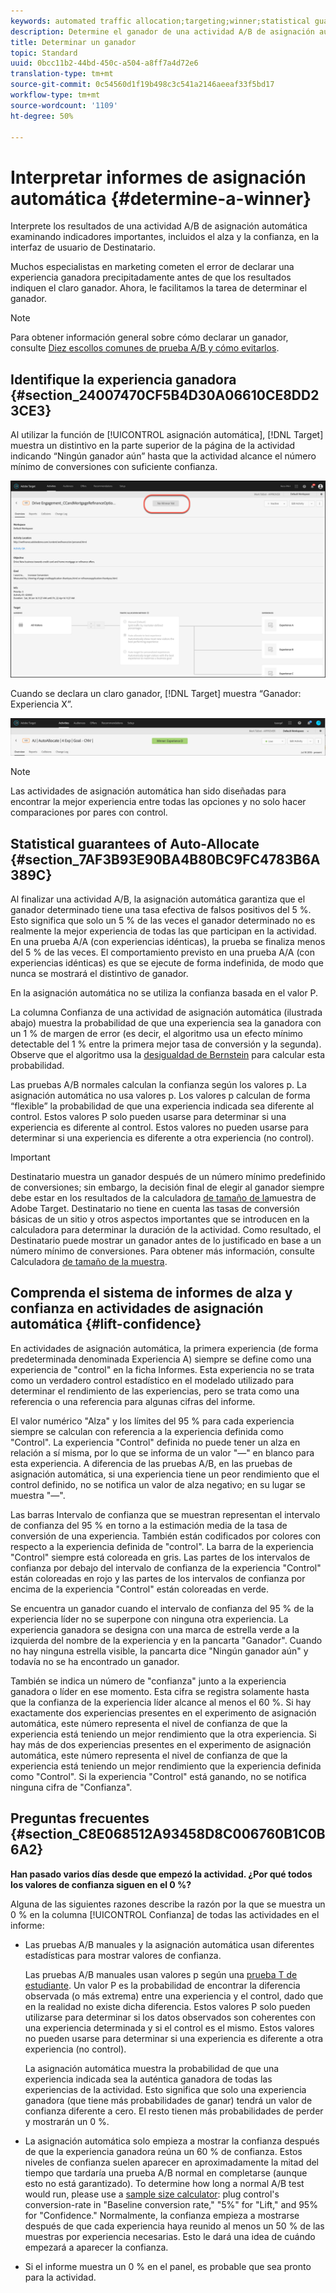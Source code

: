 ```yaml
---
keywords: automated traffic allocation;targeting;winner;statistical guarantee;confidence;determine winner;lift;confidence;default;default experience
description: Determine el ganador de una actividad A/B de asignación automática consultando los indicadores en la interfaz de usuario de Target.
title: Determinar un ganador
topic: Standard
uuid: 0bcc11b2-44bd-450c-a504-a8ff7a4d72e6
translation-type: tm+mt
source-git-commit: 0c54560d1f19b498c3c541a2146aeeaf33f5bd17
workflow-type: tm+mt
source-wordcount: '1109'
ht-degree: 50%

---
```



# Interpretar informes de asignación automática {#determine-a-winner}

Interprete los resultados de una actividad A/B de asignación automática examinando indicadores importantes, incluidos el alza y la confianza, en la interfaz de usuario de Destinatario.

Muchos especialistas en marketing cometen el error de declarar una experiencia ganadora precipitadamente antes de que los resultados indiquen el claro ganador. Ahora, le facilitamos la tarea de determinar el ganador.

>[!NOTE]
>
>Para obtener información general sobre cómo declarar un ganador, consulte [Diez escollos comunes de prueba A/B y cómo evitarlos](/help/c-activities/t-test-ab/common-ab-testing-pitfalls.md).

## Identifique la experiencia ganadora {#section_24007470CF5B4D30A06610CE8DD23CE3}

Al utilizar la función de [!UICONTROL asignación automática], [!DNL Target] muestra un distintivo en la parte superior de la página de la actividad indicando “Ningún ganador aún” hasta que la actividad alcance el número mínimo de conversiones con suficiente confianza.

![Sin distintivo ganador](/help/c-activities/automated-traffic-allocation/assets/no-winner.png)

Cuando se declara un claro ganador, [!DNL Target] muestra “Ganador: Experiencia X”.

![](assets/winner.png)

>[!NOTE]
>
>Las actividades de asignación automática han sido diseñadas para encontrar la mejor experiencia entre todas las opciones y no solo hacer comparaciones por pares con control.

## Statistical guarantees of Auto-Allocate {#section_7AF3B93E90BA4B80BC9FC4783B6A389C}

Al finalizar una actividad A/B, la asignación automática garantiza que el ganador determinado tiene una tasa efectiva de falsos positivos del 5 %. Esto significa que solo un 5 % de las veces el ganador determinado no es realmente la mejor experiencia de todas las que participan en la actividad. En una prueba A/A (con experiencias idénticas), la prueba se finaliza menos del 5 % de las veces. El comportamiento previsto en una prueba A/A (con experiencias idénticas) es que se ejecute de forma indefinida, de modo que nunca se mostrará el distintivo de ganador.

En la asignación automática no se utiliza la confianza basada en el valor P.

La columna Confianza de una actividad de asignación automática (ilustrada abajo) muestra la probabilidad de que una experiencia sea la ganadora con un 1 % de margen de error (es decir, el algoritmo usa un efecto mínimo detectable del 1 % entre la primera mejor tasa de conversión y la segunda). Observe que el algoritmo usa la [desigualdad de Bernstein](https://en.wikipedia.org/wiki/Bernstein_inequalities_(probability_theory)) para calcular esta probabilidad.

Las pruebas A/B normales calculan la confianza según los valores p. La asignación automática no usa valores p. Los valores p calculan de forma “flexible” la probabilidad de que una experiencia indicada sea diferente al control. Estos valores P solo pueden usarse para determinar si una experiencia es diferente al control. Estos valores no pueden usarse para determinar si una experiencia es diferente a otra experiencia (no control).

>[!IMPORTANT]
>
>Destinatario muestra un ganador después de un número mínimo predefinido de conversiones; sin embargo, la decisión final de elegir al ganador siempre debe estar en los resultados de la calculadora [de tamaño de la](https://docs.adobe.com/content/target-microsite/testcalculator.html)muestra de Adobe Target. Destinatario no tiene en cuenta las tasas de conversión básicas de un sitio y otros aspectos importantes que se introducen en la calculadora para determinar la duración de la actividad. Como resultado, el Destinatario puede mostrar un ganador antes de lo justificado en base a un número mínimo de conversiones. Para obtener más información, consulte Calculadora [de tamaño de la muestra](/help/c-activities/t-test-ab/sample-size-determination.md#section_6B8725BD704C4AFE939EF2A6B6E834E6).

## Comprenda el sistema de informes de alza y confianza en actividades de asignación automática {#lift-confidence}

En actividades de asignación automática, la primera experiencia (de forma predeterminada denominada Experiencia A) siempre se define como una experiencia de &quot;control&quot; en la ficha Informes. Esta experiencia no se trata como un verdadero control estadístico en el modelado utilizado para determinar el rendimiento de las experiencias, pero se trata como una referencia o una referencia para algunas cifras del informe.

El valor numérico &quot;Alza&quot; y los límites del 95 % para cada experiencia siempre se calculan con referencia a la experiencia definida como &quot;Control&quot;. La experiencia &quot;Control&quot; definida no puede tener un alza en relación a sí misma, por lo que se informa de un valor &quot;—&quot; en blanco para esta experiencia. A diferencia de las pruebas A/B, en las pruebas de asignación automática, si una experiencia tiene un peor rendimiento que el control definido, no se notifica un valor de alza negativo; en su lugar se muestra &quot;—&quot;.

Las barras Intervalo de confianza que se muestran representan el intervalo de confianza del 95 % en torno a la estimación media de la tasa de conversión de una experiencia. También están codificados por colores con respecto a la experiencia definida de &quot;control&quot;. La barra de la experiencia &quot;Control&quot; siempre está coloreada en gris. Las partes de los intervalos de confianza por debajo del intervalo de confianza de la experiencia &quot;Control&quot; están coloreadas en rojo y las partes de los intervalos de confianza por encima de la experiencia &quot;Control&quot; están coloreadas en verde.

Se encuentra un ganador cuando el intervalo de confianza del 95 % de la experiencia líder no se superpone con ninguna otra experiencia. La experiencia ganadora se designa con una marca de estrella verde a la izquierda del nombre de la experiencia y en la pancarta &quot;Ganador&quot;. Cuando no hay ninguna estrella visible, la pancarta dice &quot;Ningún ganador aún&quot; y todavía no se ha encontrado un ganador.

También se indica un número de &quot;confianza&quot; junto a la experiencia ganadora o líder en ese momento. Esta cifra se registra solamente hasta que la confianza de la experiencia líder alcance al menos el 60 %. Si hay exactamente dos experiencias presentes en el experimento de asignación automática, este número representa el nivel de confianza de que la experiencia está teniendo un mejor rendimiento que la otra experiencia. Si hay más de dos experiencias presentes en el experimento de asignación automática, este número representa el nivel de confianza de que la experiencia está teniendo un mejor rendimiento que la experiencia definida como &quot;Control&quot;. Si la experiencia &quot;Control&quot; está ganando, no se notifica ninguna cifra de &quot;Confianza&quot;.

## Preguntas frecuentes {#section_C8E068512A93458D8C006760B1C0B6A2}

**Han pasado varios días desde que empezó la actividad. ¿Por qué todos los valores de confianza siguen en el 0 %?**

Alguna de las siguientes razones describe la razón por la que se muestra un 0 % en la columna [!UICONTROL Confianza] de todas las actividades en el informe:

* Las pruebas A/B manuales y la asignación automática usan diferentes estadísticas para mostrar valores de confianza.

   Las pruebas A/B manuales usan valores p según una [prueba T de estudiante](https://en.wikipedia.org/wiki/Student%27s_t-test). Un valor P es la probabilidad de encontrar la diferencia observada (o más extrema) entre una experiencia y el control, dado que en la realidad no existe dicha diferencia. Estos valores P solo pueden utilizarse para determinar si los datos observados son coherentes con una experiencia determinada y si el control es el mismo. Estos valores no pueden usarse para determinar si una experiencia es diferente a otra experiencia (no control).

   La asignación automática muestra la probabilidad de que una experiencia indicada sea la auténtica ganadora de todas las experiencias de la actividad. Esto significa que solo una experiencia ganadora (que tiene más probabilidades de ganar) tendrá un valor de confianza diferente a cero. El resto tienen más probabilidades de perder y mostrarán un 0 %.

* La asignación automática solo empieza a mostrar la confianza después de que la experiencia ganadora reúna un 60 % de confianza. Estos niveles de confianza suelen aparecer en aproximadamente la mitad del tiempo que tardaría una prueba A/B normal en completarse (aunque esto no está garantizado). To determine how long a normal A/B test would run, please use a [sample size calculator](https://docs.adobe.com/content/target-microsite/testcalculator.html): plug control&#39;s conversion-rate in &quot;Baseline conversion rate,&quot; &quot;5%&quot; for &quot;Lift,&quot; and 95% for &quot;Confidence.&quot; Normalmente, la confianza empieza a mostrarse después de que cada experiencia haya reunido al menos un 50 % de las muestras por experiencia necesarias. Esto le dará una idea de cuándo empezará a aparecer la confianza.
* Si el informe muestra un 0 % en el panel, es probable que sea pronto para la actividad.

